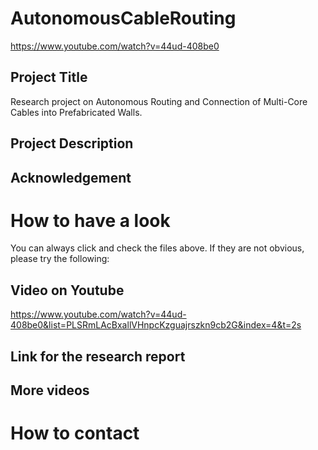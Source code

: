 # AutonomousCableRouting
https://www.youtube.com/watch?v=44ud-408be0

## Project Title
Research project on Autonomous Routing and Connection of Multi-Core Cables into Prefabricated Walls.

## Project Description

## Acknowledgement

# How to have a look
You can always click and check the files above. If they are not obvious, please try the following:

## Video on Youtube
https://www.youtube.com/watch?v=44ud-408be0&list=PLSRmLAcBxallVHnpcKzguajrszkn9cb2G&index=4&t=2s

## Link for the research report


## More videos

# How to contact
